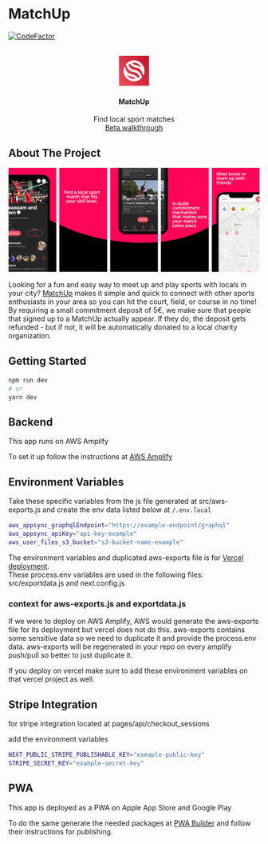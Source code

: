 # MatchUp

[![CodeFactor](https://www.codefactor.io/repository/github/mitcheman/matchup/badge)](https://www.codefactor.io/repository/github/mitcheman/matchup)


<!-- PROJECT LOGO -->
<br />
<div align="center">
  <a href="matchup-landing.vercel.app">
    <img src="public/logopwa.png" alt="Logo" width="60" height="60">
  </a>

  <h4 align="center">MatchUp</h4>

  <p align="center">
    Find local sport matches
    <br/>
    <a href="https://youtu.be/vILG4DxNP4w">Beta walkthrough</a>
  </p>
</div>

## About The Project

[![Product Name Screen Shot][product-screenshot]](http://matchup.vercel.app/)

Looking for a fun and easy way to meet up and play sports with locals in your city? <a href="matchup-landing.vercel.app">MatchUp</a> makes it simple and quick to connect with other sports enthusiasts in your area so you can hit the court, field, or course in no time!
By requiring a small commitment deposit of 5€, we make sure that people that signed up to a MatchUp actually appear. If they do,
the deposit gets refunded - but if not, it will be automatically donated to a local charity organization.

## Getting Started

```bash
npm run dev
# or
yarn dev
```

## Backend

This app runs on AWS Ampilfy

To set it up follow the instructions at [AWS Amplify](https://docs.amplify.aws/cli/start/install/)

## Environment Variables

Take these specific variables from the js file generated at src/aws-exports.js and create the env data listed below at <code>/.env.local</code>

```bash
aws_appsync_graphqlEndpoint="https://example-endpoint/graphql"
aws_appsync_apiKey="api-key-example"
aws_user_files_s3_bucket="s3-bucket-name-example"
```

The environment variables and duplicated aws-exports file is for [Vercel deployment](https://vercel.com/). <br>
These process.env variables are used in the following files: src/exportdata.js and next.config.js

### context for aws-exports.js and exportdata.js
If we were to deploy on AWS Amplify, AWS would generate the aws-exports file for its deployment but vercel does not do this.
aws-exports contains some sensitive data so we need to duplicate it and provide the process.env data.
aws-exports will be regenerated in your repo on every amplify push/pull so better to just duplicate it.

If you deploy on vercel make sure to add these environment variables on that vercel project as well.

## Stripe Integration

for stripe integration located at pages/api/checkout_sessions

add the environment variables

```bash
NEXT_PUBLIC_STRIPE_PUBLISHABLE_KEY="exmaple-public-key"
STRIPE_SECRET_KEY="example-secret-key"
```

## PWA 

This app is deployed as a PWA on Apple App Store and Google Play

To do the same generate the needed packages at [PWA Builder](https://www.pwabuilder.com/) and follow their instructions for publishing.


[product-screenshot]: ./product-screenshot.png
